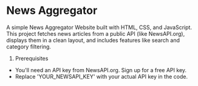 # News Aggregator

A simple News Aggregator Website built with HTML, CSS, and JavaScript. This project fetches news articles from a public API (like NewsAPI.org), displays them in a clean layout, and includes features like search and category filtering.

1. Prerequisites

- You'll need an API key from NewsAPI.org. Sign up for a free API key.
- Replace 'YOUR_NEWSAPI_KEY' with your actual API key in the code.
